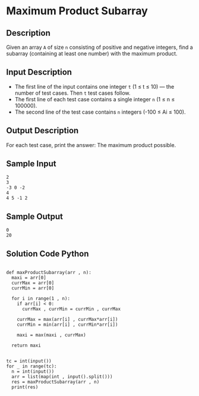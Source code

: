 # Maximum Product Subarray

## Description

Given an array `A` of size `n` consisting of positive and negative integers, find a subarray (containing at least one number) with the maximum product.

## Input Description

- The first line of the input contains one integer `t` (1 ≤ t ≤ 10) — the number of test cases. Then `t` test cases follow.
- The first line of each test case contains a single integer `n` (1 ≤ n ≤ 100000).
- The second line of the test case contains `n` integers (-100 ≤ Ai ≤ 100).

## Output Description

For each test case, print the answer: The maximum product possible.

## Sample Input

```
2
3
-3 0 -2
4
4 5 -1 2

```

## Sample Output
```
0
20
```

## Solution Code Python

```

def maxProductSubarray(arr , n):
  maxi = arr[0]
  currMax = arr[0]
  currMin = arr[0]
  
  for i in range(1 , n):
    if arr[i] < 0:
      currMax , currMin = currMin , currMax
    
    currMax = max(arr[i] , currMax*arr[i])
    currMin = min(arr[i] , currMin*arr[i])
    
    maxi = max(maxi , currMax)
  
  return maxi


tc = int(input())
for _ in range(tc):
  n = int(input())
  arr = list(map(int , input().split()))
  res = maxProductSubarray(arr , n)
  print(res)

```